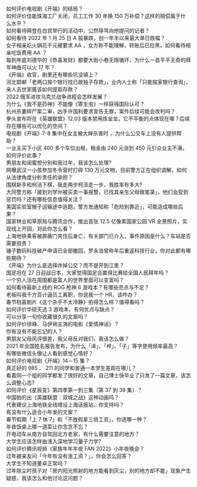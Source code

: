 如何评价电视剧《开端》的结局？  
如何评价佳能珠海工厂关闭，员工工作 30 年换 150 万补偿？这样的赔偿属于什么水平？  
如何看待拜登在白宫举行的活动中，公然辱骂向他提问的记者？  
如何看待 2022 年 1 月 25 日 A 股暴跌，创一年半以来最大单日跌幅？  
女子相亲吃火锅花千元被要求 AA ，女方称不能理解，转账后已拉黑，如何看待相亲吃饭费用 AA ？  
每到年底刘德华的《恭喜发财》都要大街小巷无限循环，为什么一首平平无奇的拜年神曲可以火 17 年？  
《开端》收官，剧里还有哪些坑没填上？  
河北邯郸「老两口挨个银行找已故独子存款」，业内人士称「只能挨家银行查询」，亲人去世家属该如何提取存款？  
2022 俄军进攻乌克兰战争进程会怎样发展？  
为什么《我不是药神》不能像《寄生虫》一样获得国际认可？  
杭州杀妻碎尸案二审，凶手许国利要求宣告无罪，案件后续可能会改判吗？  
拳头宣布将在《英雄联盟》12.03 版本禁用炼金龙，它不平衡的点体现在哪？后续存在哪些可以优化的空间？  
电视剧《开端》7-8 集中在女主被大婶杀害时 ，为什么公交车上没有人提供帮助？  
一业主买下小区 400 多个车位出租，租金由 240 元涨到 450 元引众业主不满，如何评价此事？  
男朋友和闺蜜想分别和我过年，我该怎么处理?  
网曝武汉一小孩参加冬令营时打碎 130 万元文物，目前警方正在组织调解，如何从法律角度分析责任的承担？  
围棋新手和柯洁下棋，我走两步柯洁走一步，我胜率有多大?  
大同警方称「接到刘学州被买卖一事报警，已找其亲生父母做笔录」，他们会受到惩罚吗？还有哪些信息值得关注？  
美国实验室猴子运输途中逃跑，警方发通知称「危险别靠近」，可能造成哪些后果？  
国家林业和草原局与腾讯合作，推出首张 12.5 亿像素国家公园 VR 全景照片，实现线上开园，对此你怎么看？  
上海地铁乘客被屏蔽门夹住后身亡，有关部门已介入，事件原因是什么？车站是否需要担责？  
锤子数码科技破产申请已全部撤回，罗永浩曾称年后重返科技行业，你对此都有哪些期待？  
《开端》为什么是选择炸掉公交？而不是开到江里？  
国足将在 27 日迎战日本，大家觉得国足会赢得比赛给全国人民拜年吗？  
一个穷人活在周围都是富人的世界里面可以变富吗？  
如何看待最新上线的 ROG 枪神 6 游戏本？有哪些亮点与不足？  
老板叫我千方百计逼员工离职，你说我一个 HR，该咋办？  
春节档喜剧片《这个杀手不太冷静》拍得怎么样？值得看吗？  
如何评价华硕天选 3 游戏本，有何优点与缺点？  
可以分享一句你收藏很久的文案吗？  
如何评价徐峥、马伊琍主演的电影《爱情神话》？  
你有没有不能忘记的人？  
男朋友父母风评很差，我父母反对我们，我该怎么做？  
2021 年全国姓名报告发布，为什么「泽」、「梓」、「子」等字使用频率最高？  
有哪些微信头像让人看到感觉心情好？  
如何评价电视剧《开端》14－15 集？  
真正好的 985 、 211 的同学和普通一本学生差距在哪儿？  
看着同一个组的同学都发了很好的文章，自己博士快毕业了只发了一篇文章，该怎么调整心态?  
如何评价《星辰变》第四季第一到三集（第 37 到 39 集）？  
中国拍的出《英雄联盟：双城之战》这种动画吗？  
代表建议上海地铁全线增设上海话报站，你支持吗？  
有没有什么适合小年发的文案？  
春节假期「上 7 休 7」和「不放假拿三倍工资」，你选哪一种？  
年夜饭桌上哪一道菜让你念念不忘？  
开电动车从南方自驾回北方老家，有什么需要注意的地方？  
大学生应该怎样由浅入深地学习量子力学?  
如何评价腾讯视频《家族年年年夜 FAN 2022》小年夜晚会？  
过年被亲友问「今年有没有涨工资？」，你会怎么回答？  
大学生不知道董卓正常吗？  
过年除尘时孩子对「房内阳光照射的地方能看到灰尘，别的地方却不能」现象产生疑惑，我该怎么和他讨论这问题？  
